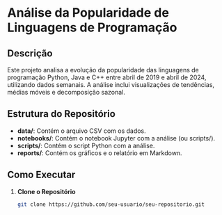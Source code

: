 # Análise da Popularidade de Linguagens de Programação

## Descrição

Este projeto analisa a evolução da popularidade das linguagens de programação Python, Java e C++ entre abril de 2019 e abril de 2024, utilizando dados semanais. A análise inclui visualizações de tendências, médias móveis e decomposição sazonal.

## Estrutura do Repositório

- **data/**: Contém o arquivo CSV com os dados.
- **notebooks/**: Contém o notebook Jupyter com a análise (ou scripts/).
- **scripts/**: Contém o script Python com a análise.
- **reports/**: Contém os gráficos e o relatório em Markdown.

## Como Executar

1. **Clone o Repositório**

   ```bash
   git clone https://github.com/seu-usuario/seu-repositorio.git
